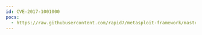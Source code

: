 ```yaml
---
id: CVE-2017-1001000
pocs:
  - https://raw.githubusercontent.com/rapid7/metasploit-framework/master/modules/auxiliary/scanner/http/wordpress_content_injection.rb
---
```

